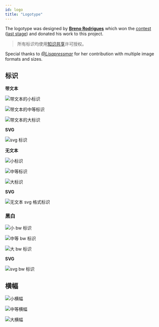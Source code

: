 ```yaml
---
id: logo
title: "Logotype"
---
```

The logotype was designed by **[Breno Rodrigues](https://github.com/rodriguesbreno)** which won the [contest](https://github.com/verdaccio/verdaccio/issues/237) ([last stage](https://github.com/verdaccio/verdaccio/issues/328)) and donated his work to this project.

> 所有标识均使用[知识共享](https://github.com/verdaccio/verdaccio/blob/master/LICENSE-docs)许可授权。

Special thanks to *[@Lisapressmar](https://github.com/Lisapressmar)* for her contribution with multiple image formats and sizes.

## 标识

**带文本**

![带文本的小标识](assets/logo/symbol/png/logo-small-header-bottom.png)

![带文本的中等标识](assets/logo/symbol/png/logo-small-header-bottom@2x.png)

![带文本的大标识](assets/logo/symbol/png/logo-small-header-bottom@3x.png)

**SVG**

![svg 标识](assets/logo/symbol/svg/logo-small-header-bottom.svg)

**无文本**

![小标识](assets/logo/symbol/png/verdaccio-tiny.png)

![中等标识](assets/logo/symbol/png/verdaccio-tiny@2x.png)

![大标识](assets/logo/symbol/png/verdaccio-tiny@3x.png)

**SVG**

![无文本 svg 格式标识](assets/logo/symbol/svg/verdaccio-tiny.svg)

### 黑白

![小 bw 标识](assets/logo/symbol/png/verdaccio-blackwhite.png)

![中等 bw 标识](assets/logo/symbol/png/verdaccio-blackwhite@2x.png)

![大 bw 标识](assets/logo/symbol/png/verdaccio-blackwhite@3x.png)

**SVG**

![svg bw 标识](assets/logo/symbol/svg/verdaccio-blackwhite.svg)

## 横幅

![小横幅](assets/logo/banner/png/verdaccio-banner.png)

![中等横幅](assets/logo/banner/png/verdaccio-banner@2x.png)

![大横幅](assets/logo/banner/png/verdaccio-banner@3x.png)